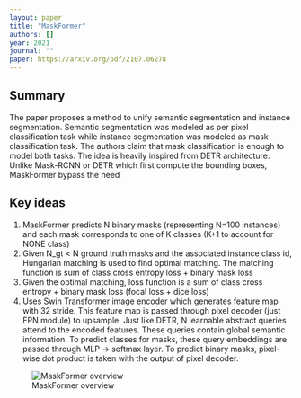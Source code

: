 ```yaml
---
layout: paper
title: "MaskFormer"
authors: []
year: 2021
journal: ""
paper: https://arxiv.org/pdf/2107.06278
---
```


## Summary

The paper proposes a method to unify semantic segmentation and instance segmentation. Semantic segmentation was modeled as per pixel classification task while instance segmentation was modeled as mask classification task. The authors claim that mask classification is enough to model both tasks. The idea is heavily inspired from DETR architecture. Unlike Mask-RCNN or DETR which first compute the bounding boxes, MaskFormer bypass the need

## Key ideas

1. MaskFormer predicts N binary masks (representing N=100 instances) and each mask corresponds to one of K classes (K+1 to account for NONE class)
2. Given N_gt < N ground truth masks and the associated instance class id, Hungarian matching is used  to find optimal matching. The matching function is sum of class cross entropy loss + binary mask loss
3. Given the optimal matching, loss function is a sum of class cross entropy + binary mask loss (focal loss + dice loss)
4. Uses Swin Transformer image encoder which generates feature map with 32 stride. This feature map is passed through pixel decoder (just FPN module) to upsample. Just like DETR, N learnable abstract queries attend to the encoded features. These queries contain global semantic information. To predict classes for masks, these query embeddings are passed through MLP -> softmax layer. To predict binary masks, pixel-wise dot product is taken with the output of pixel decoder. 

<figure class="image-container">
    <img src="{{ '/assets/images/maskformer.png' | relative_url }}" alt="MaskFormer overview" class="paper-image">
    <figcaption class="image-caption">MaskFormer overview</figcaption>
</figure>